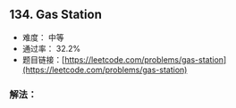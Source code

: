 ## 134. Gas Station


- 难度： 中等
- 通过率： 32.2%
- 题目链接：[https://leetcode.com/problems/gas-station](https://leetcode.com/problems/gas-station)



### 解法：